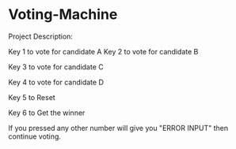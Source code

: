# Voting-Machine

Project Description:

Key 1 to vote for candidate A
Key 2 to vote for candidate B

Key 3 to vote for candidate C

Key 4 to vote for candidate D

Key 5 to Reset

Key 6 to Get the winner

If you pressed any other number will give you "ERROR INPUT" then continue voting. 
